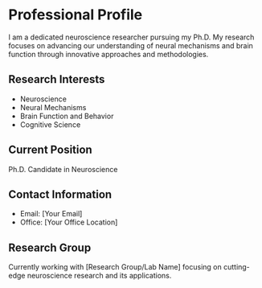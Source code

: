 
# Professional Profile

I am a dedicated neuroscience researcher pursuing my Ph.D. My research focuses on advancing our understanding of neural mechanisms and brain function through innovative approaches and methodologies.

## Research Interests
- Neuroscience
- Neural Mechanisms
- Brain Function and Behavior
- Cognitive Science

## Current Position
Ph.D. Candidate in Neuroscience

## Contact Information
- Email: [Your Email]
- Office: [Your Office Location]

## Research Group
Currently working with [Research Group/Lab Name] focusing on cutting-edge neuroscience research and its applications.
